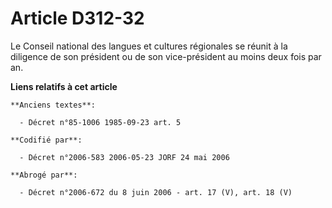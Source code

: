 # Article D312-32

Le Conseil national des langues et cultures régionales se réunit à la diligence de son président ou de son vice-président au
moins deux fois par an.

**Liens relatifs à cet article**

	**Anciens textes**:

	  - Décret n°85-1006 1985-09-23 art. 5

	**Codifié par**:

	  - Décret n°2006-583 2006-05-23 JORF 24 mai 2006

	**Abrogé par**:

	  - Décret n°2006-672 du 8 juin 2006 - art. 17 (V), art. 18 (V)
